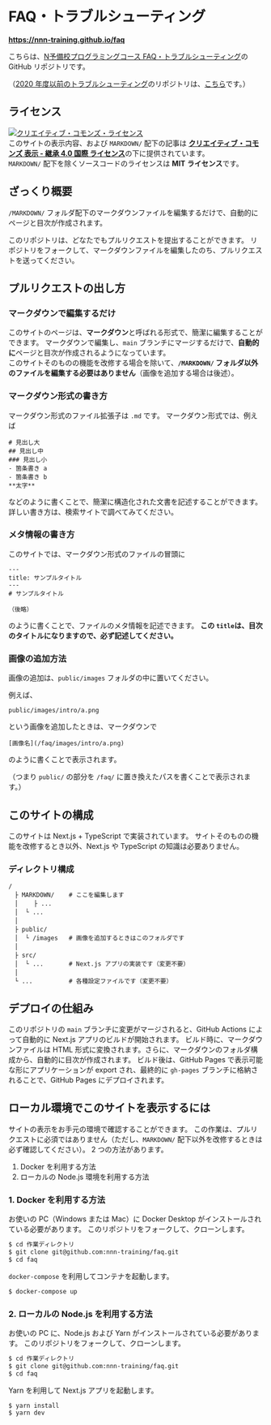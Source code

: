 # FAQ・トラブルシューティング

**https://nnn-training.github.io/faq**

こちらは、[N予備校プログラミングコース FAQ・トラブルシューティング](https://nnn-training.github.io/faq)の GitHub リポジトリです。<br>

（[2020 年度以前のトラブルシューティング](https://progedu.github.io/intro-curriculum-faq)のリポジトリは、[こちら](https://github.com/progedu/intro-curriculum-faq)です。）

## ライセンス

<a rel="license" href="http://creativecommons.org/licenses/by-sa/4.0/"><img alt="クリエイティブ・コモンズ・ライセンス" style="border-width:0" src="https://i.creativecommons.org/l/by-sa/4.0/88x31.png" /></a><br />このサイトの表示内容、および `MARKDOWN/` 配下の記事は <a rel="license" href="http://creativecommons.org/licenses/by-sa/4.0/"><strong>クリエイティブ・コモンズ 表示 - 継承 4.0 国際 ライセンス</strong></a>の下に提供されています。<br>
`MARKDOWN/` 配下を除くソースコードのライセンスは **MIT** **ライセンス**です。

## ざっくり概要

`/MARKDOWN/` フォルダ配下のマークダウンファイルを編集するだけで、自動的にページと目次が作成されます。

このリポジトリは、どなたでもプルリクエストを提出することができます。 
リポジトリをフォークして、マークダウンファイルを編集したのち、プルリクエストを送ってください。

## プルリクエストの出し方

### マークダウンで編集するだけ
このサイトのページは、**マークダウン**と呼ばれる形式で、簡潔に編集することができます。 
マークダウンで編集し、`main` ブランチにマージするだけで、**自動的に**ページと目次が作成されるようになっています。 <br>
このサイトそのものの機能を改修する場合を除いて、**`/MARKDOWN/` フォルダ以外のファイルを編集する必要はありません**（画像を追加する場合は後述）。

### マークダウン形式の書き方
マークダウン形式のファイル拡張子は `.md` です。 マークダウン形式では、例えば

```
# 見出し大
## 見出し中
### 見出し小
- 箇条書き a
- 箇条書き b
**太字** 
```

などのように書くことで、簡潔に構造化された文書を記述することができます。 
詳しい書き方は、検索サイトで調べてみてください。

### メタ情報の書き方
このサイトでは、マークダウン形式のファイルの冒頭に

```
---
title: サンプルタイトル
---
# サンプルタイトル

（後略）
```

のように書くことで、ファイルのメタ情報を記述できます。 
**この `title`は、目次のタイトルになりますので、必ず記述してください。**

### 画像の追加方法

画像の追加は、`public/images` フォルダの中に置いてください。

例えば、

```
public/images/intro/a.png
```

という画像を追加したときは、マークダウンで
```
[画像名](/faq/images/intro/a.png)
```

のように書くことで表示されます。

（つまり `public/` の部分を `/faq/` に置き換えたパスを書くことで表示されます。）

## このサイトの構成
このサイトは Next.js + TypeScript で実装されています。 
サイトそのものの機能を改修するとき以外、Next.js や TypeScript の知識は必要ありません。

### ディレクトリ構成

```
/
　├ MARKDOWN/    # ここを編集します
　│　 　├ ...
　│  └ ...
　│
　├ public/ 
　│  └ /images   # 画像を追加するときはこのフォルダです
　│
　├ src/ 
　│  └ ...       # Next.js アプリの実装です（変更不要）
　│
　└ ...          # 各種設定ファイルです（変更不要）
```

## デプロイの仕組み
このリポジトリの `main` ブランチに変更がマージされると、GitHub Actions によって自動的に Next.js アプリのビルドが開始されます。 
ビルド時に、マークダウンファイルは HTML 形式に変換されます。さらに、マークダウンのフォルダ構成から、自動的に目次が作成されます。 
ビルド後は、GitHub Pages で表示可能な形にアプリケーションが export され、最終的に `gh-pages` ブランチに格納されることで、GitHub Pages にデプロイされます。

## ローカル環境でこのサイトを表示するには
サイトの表示をお手元の環境で確認することができます。 
この作業は、プルリクエストに必須ではありません（ただし、`MARKDOWN/` 配下以外を改修するときは必ず確認してください）。 
2 つの方法があります。

1. Docker を利用する方法
2. ローカルの Node.js 環境を利用する方法

### 1. Docker を利用する方法
お使いの PC（Windows または Mac）に Docker Desktop がインストールされている必要があります。 
このリポジトリをフォークして、クローンします。

```bash
$ cd 作業ディレクトリ
$ git clone git@github.com:nnn-training/faq.git
$ cd faq
```

`docker-compose` を利用してコンテナを起動します。

```bash
$ docker-compose up
```

### 2. ローカルの Node.js を利用する方法
お使いの PC に、Node.js および Yarn がインストールされている必要があります。 
このリポジトリをフォークして、クローンします。

```bash
$ cd 作業ディレクトリ
$ git clone git@github.com:nnn-training/faq.git
$ cd faq
```

Yarn を利用して Next.js アプリを起動します。

```bash
$ yarn install
$ yarn dev
```
